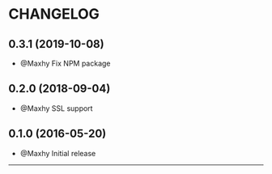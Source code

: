 CHANGELOG
=========

## 0.3.1 (2019-10-08)
 * @Maxhy Fix NPM package
## 0.2.0 (2018-09-04)
 * @Maxhy SSL support
## 0.1.0 (2016-05-20)
 * @Maxhy Initial release

--------------------

